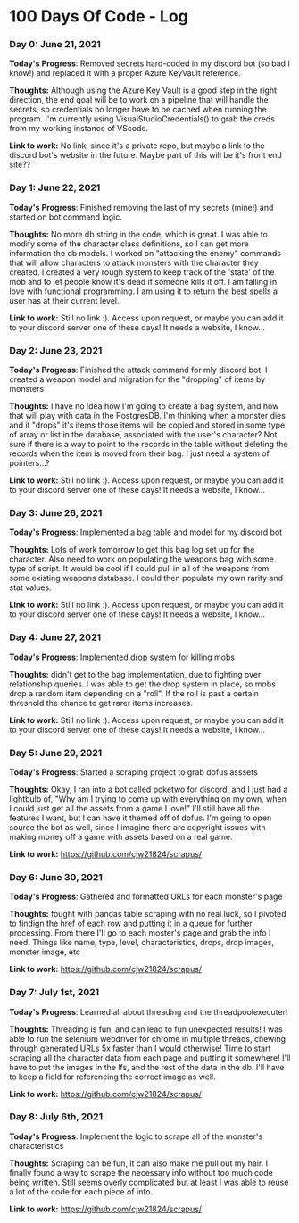 # 100 Days Of Code - Log

### Day 0: June 21, 2021

**Today's Progress**: Removed secrets hard-coded in my discord bot (so bad I know!) and replaced it with a proper Azure KeyVault reference.

**Thoughts:** Although using the Azure Key Vault is a good step in the right direction, the end goal will be to work on a pipeline that will handle the secrets, so credentials no longer have to be cached when running the program. I'm currently using VisualStudioCredentials() to grab the creds from my working instance of VScode. 

**Link to work:** No link, since it's a private repo, but maybe a link to the discord bot's website in the future. Maybe part of this will be it's front end site??

### Day 1: June 22, 2021

**Today's Progress**: Finished removing the last of my secrets (mine!) and started on bot command logic. 

**Thoughts:** No more db string in the code, which is great. I was able to modify some of the character class definitions, so I can get more information the db models. I worked on "attacking the enemy" commands that will allow characters to attack monsters with the character they created. I created a very rough system to keep track of the 'state' of the mob and to let people know it's dead if someone kills it off. I am falling in love with functional programming. I am using it to return the best spells a user has at their current level.  

**Link to work:** Still no link :). Access upon request, or maybe you can add it to your discord server one of these days! It needs a website, I know...

### Day 2: June 23, 2021

**Today's Progress**: Finished the attack command for mly discord bot. I created a weapon model and migration for the "dropping" of items by monsters

**Thoughts:** I have no idea how I'm going to create a bag system, and how that will play with data in the PostgresDB. I'm thinking when a monster dies and it "drops" it's items those items will be copied and stored in some type of array or list in the database, associated with the user's character? Not sure if there is a way to point to the records in the table without deleting the records when the item is moved from their bag. I just need a system of pointers...?

**Link to work:** Still no link :). Access upon request, or maybe you can add it to your discord server one of these days! It needs a website, I know...

### Day 3: June 26, 2021

**Today's Progress**: Implemented a bag table and model for my discord bot

**Thoughts:** Lots of work tomorrow to get this bag log set up for the character. Also need to work on populating the weapons bag with some type of script. It would be cool if I could pull in all of the weapons from some existing weapons database. I could then populate my own rarity and stat values.

**Link to work:** Still no link :). Access upon request, or maybe you can add it to your discord server one of these days! It needs a website, I know...

### Day 4: June 27, 2021

**Today's Progress**: Implemented drop system for killing mobs

**Thoughts:** didn't get to the bag implementation, due to fighting over relationship queries. I was able to get the drop system in place, so mobs drop a random item depending on a "roll". If the roll is past a certain threshold the chance to get rarer items increases.

**Link to work:** Still no link :). Access upon request, or maybe you can add it to your discord server one of these days! It needs a website, I know...

### Day 5: June 29, 2021

**Today's Progress**: Started a scraping project to grab dofus asssets

**Thoughts:** Okay, I ran into a bot called poketwo for discord, and I just had a lightbulb of, "Why am I trying to come up with everything on my own, when I could just get all the assets from a game I love!" I'll still have all the features I want, but I can have it themed off of dofus. I'm going to open source the bot as well, since I imagine there are copyright issues with making money off a game with assets based on a real game. 

**Link to work:** https://github.com/cjw21824/scrapus/

### Day 6: June 30, 2021

**Today's Progress**: Gathered and formatted URLs for each monster's page

**Thoughts:** fought with pandas table scraping with no real luck, so I pivoted to findign the href of each row and putting it in a queue for further processing. From there I'll go to each moster's page and grab the info I need. Things like name, type, level, characteristics, drops, drop images, monster image, etc 

**Link to work:** https://github.com/cjw21824/scrapus/

### Day 7: July 1st, 2021

**Today's Progress**: Learned all about threading and the threadpoolexecuter!

**Thoughts:** Threading is fun, and can lead to fun unexpected results! I was able to run the selenium webdriver for chrome in multiple threads, chewing through generated URLs 5x faster than I would otherwise! Time to start scraping all the character data from each page and putting it somewhere! I'll have to put the images in the lfs, and the rest of the data in the db. I'll have to keep a field for referencing the correct image as well. 

**Link to work:** https://github.com/cjw21824/scrapus/

### Day 8: July 6th, 2021

**Today's Progress**: Implement the logic to scrape all of the monster's characteristics

**Thoughts:** Scraping can be fun, it can also make me pull out my hair. I finally found a way to scrape the necessary info without too much code being written. Still seems overly complicated but at least I was able to reuse a lot of the code for each piece of info. 

**Link to work:** https://github.com/cjw21824/scrapus/